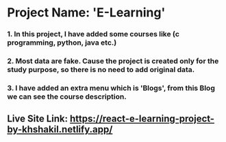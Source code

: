 # Project Name: 'E-Learning'

### 1. In this project, I have added some courses like (c programming, python, java etc.)
### 2. Most data are fake. Cause the project is created only for the study purpose, so there is no need to add original data.
### 3. I have added an extra menu which is 'Blogs', from this Blog we can see the course description.

## Live Site Link: https://react-e-learning-project-by-khshakil.netlify.app/
